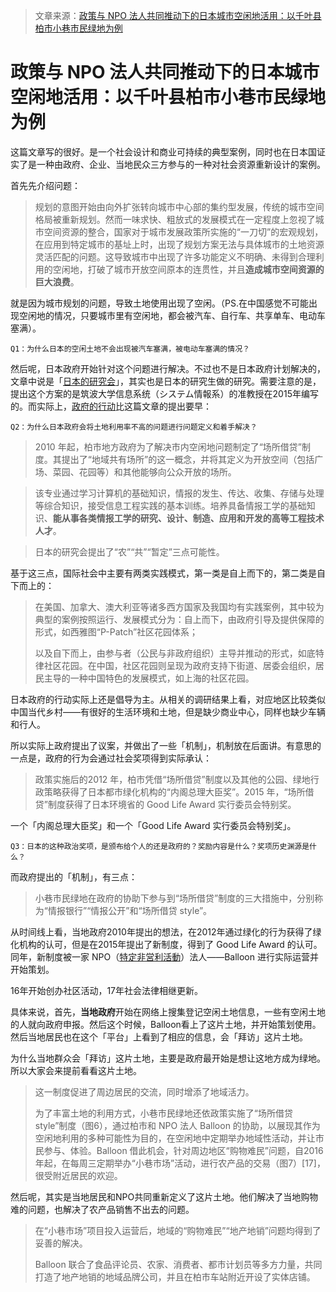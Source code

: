 > 文章来源：[政策与 NPO 法人共同推动下的日本城市空闲地活用：以千叶县柏市小巷市民绿地为例](https://kns.cnki.net/kcms2/article/abstract?v=3uoqIhG8C44YLTlOAiTRKu87-SJxoEJu6LL9TJzd50luh4yrFjWWVP6Vff8LHISgWaw5Njl5lAocDBtOteOQl4mUTcn7WYpd&uniplatform=NZKPT)

# 政策与 NPO 法人共同推动下的日本城市空闲地活用：以千叶县柏市小巷市民绿地为例

这篇文章写的很好。是一个社会设计和商业可持续的典型案例，同时也在日本国证实了是一种由政府、企业、当地民众三方参与的一种对社会资源重新设计的案例。

首先先介绍问题：

> 规划的意图开始由向外扩张转向城市中心部的集约型发展，传统的城市空间格局被重新规划。然而一味求快、粗放式的发展模式在一定程度上忽视了城市空间资源的整合，国家对于城市发展政策所实施的“一刀切”的宏观规划，在应用到特定城市的基址上时，出现了规划方案无法与具体城市的土地资源灵活匹配的问题。这导致城市中出现了许多功能定义不明确、未得到合理利用的空闲地，打破了城市开放空间原本的连贯性，并且**造成城市空间资源的巨大浪费**。

就是因为城市规划的问题，导致土地使用出现了空闲。（PS.在中国感觉不可能出现空闲地的情况，只要城市里有空闲地，都会被汽车、自行车、共享单车、电动车塞满）。

`Q1：为什么日本的空闲土地不会出现被汽车塞满，被电动车塞满的情况？`

然后呢，日本政府开始针对这个问题进行解决。不过也不是日本政府计划解决的，文章中说是「[日本的研究会](https://www.lij.jp/html/jli/jli_2015/2015spring_p037.pdf)」，其实也是日本的研究生做的研究。需要注意的是，提出这个方案的是筑波大学信息系统（システム情報系）的准教授在2015年编写的。而实际上，[政府的行动](https://www.hosei.ac.jp/toukei_data/shuppan/g_shoho47-hosoe.pdf)比这篇文章的提出要早：

`Q2：为什么日本政府会将土地利用率不高的问题进行问题定义和着手解决？`

> 2010 年起，柏市地方政府为了解决市内空闲地问题制定了“场所借贷”制度。其提出了“地域共有场所”的这一概念，并将其定义为开放空间（包括广场、菜园、花园等）和其他能够向公众开放的场所。

> 该专业通过学习计算机的基础知识，情报的发生、传达、收集、存储与处理等综合知识，接受信息工程实践的基本训练。培养具备情报工学的基础知识、**能从事各类情报工学的研究、设计、制造、应用和开发的高等工程技术人才**。

> 日本的研究会提出了“农”“共”“暂定”三点可能性。

基于这三点，国际社会中主要有两类实践模式，第一类是自上而下的，第二类是自下而上的：

> 在美国、加拿大、澳大利亚等诸多西方国家及我国均有实践案例，其中较为典型的案例按照运行、发展模式分为：自上而下，由政府引导及提供保障的形式，如西雅图“P-Patch”社区花园体系；
>
> 以及自下而上，由参与者（公民与非政府组织）主导并推动的形式，如底特律社区花园。在中国，社区花园则呈现为政府支持下街道、居委会组织，居民主导的一种中国特色的发展模式，如上海的社区花园。

日本政府的行动实际上还是倡导为主。从相关的调研结果上看，对应地区比较类似中国当代乡村——有很好的生活环境和土地，但是缺少商业中心，同样也缺少车辆和行人。

所以实际上政府提出了议案，并做出了一些「机制」，机制放在后面讲。有意思的一点是，政府的行为会通过社会奖项得到实际承认：

> 政策实施后的2012 年，柏市凭借“场所借贷”制度以及其他的公园、绿地行政策略获得了日本都市绿化机构的“内阁总理大臣奖”。2015 年，“场所借贷”制度获得了日本环境省的 Good Life Award 实行委员会特别奖。

一个「内阁总理大臣奖」和一个「Good Life Award 实行委员会特别奖」。

`Q3：日本的这种政治奖项，是颁布给个人的还是政府的？奖励内容是什么？奖项历史渊源是什么？`

而政府提出的「机制」，有三点：

> 小巷市民绿地在政府的协助下参与到“场所借贷”制度的三大措施中，分别称为“情报银行”“情报公开”和“场所借贷 style”。

从时间线上看，当地政府2010年提出的想法，在2012年通过绿化的行为获得了绿化机构的认可，但是在2015年提出了新制度，得到了 Good Life Award 的认可。同年，新制度被一家 NPO（[特定非営利活動](https://www.npo-homepage.go.jp/about/npo-kisochishiki/nposeido-gaiyou)）法人——Balloon 进行实际运营并开始策划。

16年开始创办社区活动，17年社会法律相继更新。

具体来说，首先，**当地政府**开始在网络上搜集登记空闲土地信息，一些有空闲土地的人就向政府申报。然后这个时候，Balloon看上了这片土地，并开始策划使用。然后当地居民也在这个「平台」上看到了相应的信息，会「拜访」这片土地。

为什么当地群众会「拜访」这片土地，主要是政府最开始是想让这地方成为绿地。所以大家会来提前看看这片土地。

> 这一制度促进了周边居民的交流，同时增添了地域活力。
>
> 为了丰富土地的利用方式，小巷市民绿地还依政策实施了“场所借贷 style”制度（图6），通过柏市和 NPO 法人 Balloon 的协助，以展现其作为空闲地利用的多种可能性为目的，在空闲地中定期举办地域性活动，并让市民参与、体验。Balloon 借此机会，针对周边地区“购物难民”问题，自2016 年起，在每周三定期举办“小巷市场”活动，进行农产品的交易（图7）[17]，很受附近居民的欢迎。

然后呢，其实是当地居民和NPO共同重新定义了这片土地。他们解决了当地购物难的问题，也解决了农产品销售不出去的问题。

> 在“小巷市场”项目投入运营后，地域的“购物难民”“地产地销”问题均得到了妥善的解决。
>
> Balloon 联合了食品评论员、农家、消费者、都市计划员等多方力量，共同打造了地产地销的地域品牌公司，并且在柏市车站附近开设了实体店铺。

